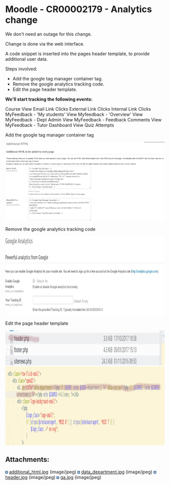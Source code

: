# Moodle - CR00002179 - Analytics change

We don't need an outage for this change.

Change is done via the web interface.

A code snippet is inserted into the pages header template, to provide additional user data.

Steps involved:

-   Add the google tag manager container tag.
-   Remove the google analytics tracking code.
-   Edit the page header template.

**We'll start tracking the following events:**

Course View
Email Link Clicks
External Link Clicks
Internal Link Clicks
MyFeedback - 'My students' View
Myfeedback - 'Overview' View
MyFeedback - Dept Admin View
MyFeedback - Feedback Comments View
MyFeedback - Tutor Dashboard View
Quiz Attempts

Add the google tag manager container tag

<img src="attachments/79502267/79502257.jpg" height="250" />

Remove the google analytics tracking code

<img src="attachments/79502267/79502264.jpg" height="250" />

Edit the page header template

<img src="attachments/79502267/79502259.jpg" height="111" />

<img src="attachments/79502267/79502258.jpg" height="250" />

## Attachments:

<img src="images/icons/bullet_blue.gif" width="8" height="8" /> [additional\_html.jpg](attachments/79502267/79502257.jpg) (image/jpeg)
<img src="images/icons/bullet_blue.gif" width="8" height="8" /> [data\_department.jpg](attachments/79502267/79502258.jpg) (image/jpeg)
<img src="images/icons/bullet_blue.gif" width="8" height="8" /> [header.jpg](attachments/79502267/79502259.jpg) (image/jpeg)
<img src="images/icons/bullet_blue.gif" width="8" height="8" /> [ga.jpg](attachments/79502267/79502264.jpg) (image/jpeg)

